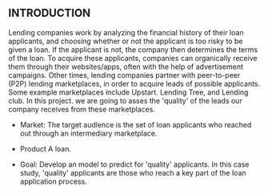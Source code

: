 
## INTRODUCTION

Lending companies work by analyzing the financial history of their loan applicants, and choosing whether
or not the applicant is too risky to be given a loan. If the applicant is not, the company then determines the
terms of the loan. To acquire these applicants, companies can organically receive them through their
websites/apps, often with the help of advertisement campaigns. Other times, lending companies partner
with peer-to-peer (P2P) lending marketplaces, in order to acquire leads of possible applicants. Some
example marketplaces include Upstart. Lending Tree, and Lending club. In this project. we are going to
asses the 'quality' of the leads our company receives from these marketplaces.

* Market: The target audlence is the set of loan applicants who reached out through an intermediary
marketplace.

* Product A loan.

* Goal: Develop an model to predict for 'quality' applicants. In this case study, 'quality' applicants are those
who reach a key part of the loan application process.